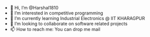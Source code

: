- 👋 Hi, I’m @Harshal1810
- 👀 I’m interested in competitive programming
- 🌱 I’m currently learning Industrial Electronics @ IIT KHARAGPUR
- 💞️ I’m looking to collaborate on software related projects
- 📫 How to reach me: You can drop me mail 


